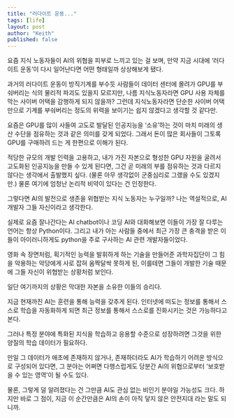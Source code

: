 ```yaml
---
title: "러다이트 운동..."
tags: [life]
layout: post
author: "Keith"
published: false
---
```


요즘 지식 노동자들이 AI의 위협을 피부로 느끼고 있는 걸 보며, 만약 지금 시대에 ‘러다이트 운동’이 다시 일어난다면 어떤 형태일까 상상해보게 됐다.

과거의 러다이트 운동이 방직기계를 부수듯 사람들이 데이터 센터에 몰려가 GPU를 부숴버리는 식의 물리적 파괴도 있을지 모르지만, 
나름 지식노동자라면 GPU 사용 자체를 막는 사이버 어택을 감행하게 되지 않을까? 그런데 지식노동자라면 단순한 사이버 어택만으로
기계를 부숴버리는 정도의 위력을 보이기는 쉽지 않겠다고 생각할 것 같다만. 

요즘은 GPU를 많이 사들여 고도로 발달된 인공지능을 ‘소유’하는 것이
마치 미래의 생산 수단을 점유하는 것과 같은 의미를 갖게 되었다. 
그래서 돈이 많은 회사들이 그토록 GPU를 구매하려 드는 게 한편으로 이해가 된다.

적당한 규모의 개발 인력을 고용하고, 내가 가진 자본으로 형성한 GPU 자원을 굴려서 고도화된 인공지능을 만들 수 있게 된다면,
그건 곧 미래의 부를 점유하는 것과 다르지 않다는 생각에서 출발했지 싶다. (물론 아무 생각없이 군중심리로 그랬을 수도 있겠지만.)
물론 여기에 엄청난 논리적 비약이 있다는 건 인정한다.

그렇다면 AI의 발전으로 생존을 위협받는 지식 노동자는 누구일까?
나는 역설적으로, AI 개발자 그들 자신이라고 생각한다.

실제로 요즘 잘나간다는 AI chatbot이나 코딩 AI와 대화해보면
이들이 가장 잘 다루는 언어는 항상 Python이다.
그리고 내가 아는 사람들 중에서 최근 가장 큰 충격을 받은 이들이
아이러니하게도 python을 주로 구사하는 AI 관련 개발자들이었다.

영화 속 장면처럼,
획기적인 능력을 발휘하게 하는 기술을 만들어준 과학자집단이
그 힘을 악용하는 악당에게 사로 잡혀 옴짝달싹 못하게 된,
이를테면 그들이 개발한 기술 때문에 그들 자신이 위협받는 상황처럼 보인다. 

일단 여기까지의 상황은 막대한 자본을 소유한 이들의 승리다.

지금 현재까진 AI는 훈련을 통해 능력을 갖추게 된다. 
인터넷에 떠도는 정보를 통해서 스스로 학습을 자동화하게 되면
최근 정보를 통해서 스스로를 진화시키는 것은 가능하다고 본다.

그러나 특정 분야에 특화된 지식을 학습하고 응용할 수준으로 성장하려면 
그것을 위한 양질의 학습 데이터가 필요하다.

만일 그 데이터가 애초에 존재하지 않거나,
존재하더라도 AI가 학습하기 어려운 방식으로 구성되어 있다면,
그 분야는 어쩌면 다행스럽게도 당분간 Ai의 위협으로부터 ‘보호받을 수 있는 영역’이 될 수도 있다.

물론, 그렇게 덜 알려졌다는 건
그만큼 AI도 관심 없는 비인기 분야일 가능성도 크다.
하지만 바로 그 점이, 지금 이 순간만큼은
AI의 손이 아직 닿지 않은 안전지대 라는 말도 되니까. 